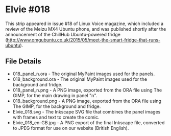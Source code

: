Elvie #018
==========
This strip appeared in issue #18 of Linux Voice magazine, which included a review of the Meizu MX4 Ubuntu phone,
and was published shortly after the announcement of the ChillHub Ubuntu-powered fridge
(http://www.omgubuntu.co.uk/2015/05/meet-the-smart-fridge-that-runs-ubuntu).


File Details
------------
* 018_panel_n.ora             - The original MyPaint images used for the panels.
* 018_background.ora          - The original MyPaint images used for the background and fridge.
* 018_panel_n.png             - A PNG image, exported from the ORA file using The GIMP, for the main drawing in panel "n".
* 018_background.png          - A PNG image, exported from the ORA file using The GIMP, for the background and fridge.
* Elvie_018.svg               - The Inkscape SVG file that combines the panel images with frames and text to create the comic.
* Elvie_018_en-GB.jpg         - A PNG export of the final Inkscape file, converted to JPEG format for use on our website (British English).

